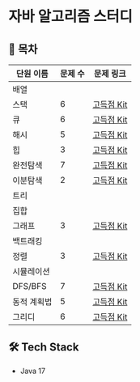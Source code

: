 # 자바 알고리즘 스터디

## 🧠 목차

| 단원 이름     | 문제 수 | 문제 링크 |
|--------------|---------|-----------|
| 배열         |         |           |
| 스택         |6        |[고득점 Kit](https://school.programmers.co.kr/learn/courses/30/parts/12081)|
| 큐           |6        |[고득점 Kit](https://school.programmers.co.kr/learn/courses/30/parts/12081)|
| 해시         |5        |[고득점 Kit](https://school.programmers.co.kr/learn/courses/30/parts/12077)|
| 힙           |3        |[고득점 Kit](https://school.programmers.co.kr/learn/courses/30/parts/12177)|
| 완전탐색     |7        |[고득점 Kit](https://school.programmers.co.kr/learn/courses/30/parts/12230)|
| 이분탐색     |2        |[고득점 Kit](https://school.programmers.co.kr/learn/courses/30/parts/12486)|
| 트리         |         |           |
| 집합         |         |           |
| 그래프       |3        |[고득점 Kit](https://school.programmers.co.kr/learn/courses/30/parts/14393)|
| 백트래킹     |         |           |
| 정렬         |3        |[고득점 Kit](https://school.programmers.co.kr/learn/courses/30/parts/12198)|
| 시뮬레이션   |         |           |
| DFS/BFS     |7        |[고득점 Kit](https://school.programmers.co.kr/learn/courses/30/parts/12421)|
| 동적 계획법  |5        |[고득점 Kit](https://school.programmers.co.kr/learn/courses/30/parts/12263)|
| 그리디       |6        |[고득점 Kit](https://school.programmers.co.kr/learn/courses/30/parts/12244)|

## 🛠 Tech Stack
- Java 17  

